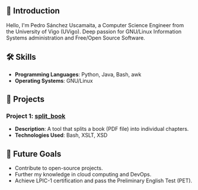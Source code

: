 ## 👋 Introduction
Hello, I'm Pedro Sánchez Uscamaita, a Computer Science Engineer from the University of Vigo (UVigo). Deep passion for GNU/Linux Information Systems administration and Free/Open Source Software.

## 🛠 Skills
- **Programming Languages**: Python, Java, Bash, awk
- **Operating Systems**: GNU/Linux

## 📁 Projects
### Project 1: [split_book](https://github.com/pjfsu/split_book)
- **Description**: A tool that splits a book (PDF file) into individual chapters.
- **Technologies Used**: Bash, XSLT, XSD

## 🚀 Future Goals
- Contribute to open-source projects.
- Further my knowledge in cloud computing and DevOps.
- Achieve LPIC-1 certification and pass the Preliminary English Test (PET).

